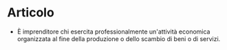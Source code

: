 # Articolo

- È imprenditore chi esercita professionalmente un'attività economica organizzata al fine della produzione o dello scambio di beni o di servizi.